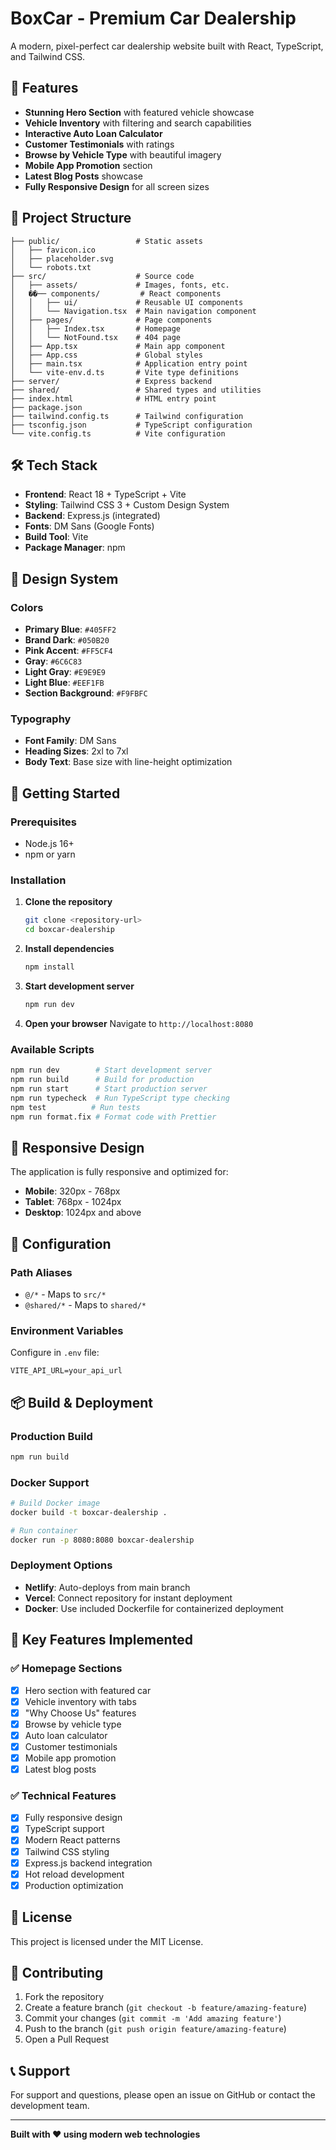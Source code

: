 # BoxCar - Premium Car Dealership

A modern, pixel-perfect car dealership website built with React, TypeScript, and Tailwind CSS.

## 🚗 Features

- **Stunning Hero Section** with featured vehicle showcase
- **Vehicle Inventory** with filtering and search capabilities
- **Interactive Auto Loan Calculator**
- **Customer Testimonials** with ratings
- **Browse by Vehicle Type** with beautiful imagery
- **Mobile App Promotion** section
- **Latest Blog Posts** showcase
- **Fully Responsive Design** for all screen sizes

## 📁 Project Structure

```
├── public/                 # Static assets
│   ├── favicon.ico
│   ├── placeholder.svg
│   └── robots.txt
├── src/                    # Source code
│   ├── assets/             # Images, fonts, etc.
│   ��── components/         # React components
│   │   ├── ui/             # Reusable UI components
│   │   └── Navigation.tsx  # Main navigation component
│   ├── pages/              # Page components
│   │   ├── Index.tsx       # Homepage
│   │   └── NotFound.tsx    # 404 page
│   ├── App.tsx             # Main app component
│   ├── App.css             # Global styles
│   ├── main.tsx            # Application entry point
│   └── vite-env.d.ts       # Vite type definitions
├── server/                 # Express backend
├── shared/                 # Shared types and utilities
├── index.html              # HTML entry point
├── package.json
├── tailwind.config.ts      # Tailwind configuration
├── tsconfig.json           # TypeScript configuration
└── vite.config.ts          # Vite configuration
```

## 🛠️ Tech Stack

- **Frontend**: React 18 + TypeScript + Vite
- **Styling**: Tailwind CSS 3 + Custom Design System
- **Backend**: Express.js (integrated)
- **Fonts**: DM Sans (Google Fonts)
- **Build Tool**: Vite
- **Package Manager**: npm

## 🎨 Design System

### Colors

- **Primary Blue**: `#405FF2`
- **Brand Dark**: `#050B20`
- **Pink Accent**: `#FF5CF4`
- **Gray**: `#6C6C83`
- **Light Gray**: `#E9E9E9`
- **Light Blue**: `#EEF1FB`
- **Section Background**: `#F9FBFC`

### Typography

- **Font Family**: DM Sans
- **Heading Sizes**: 2xl to 7xl
- **Body Text**: Base size with line-height optimization

## 🚀 Getting Started

### Prerequisites

- Node.js 16+
- npm or yarn

### Installation

1. **Clone the repository**

   ```bash
   git clone <repository-url>
   cd boxcar-dealership
   ```

2. **Install dependencies**

   ```bash
   npm install
   ```

3. **Start development server**

   ```bash
   npm run dev
   ```

4. **Open your browser**
   Navigate to `http://localhost:8080`

### Available Scripts

```bash
npm run dev        # Start development server
npm run build      # Build for production
npm run start      # Start production server
npm run typecheck  # Run TypeScript type checking
npm test          # Run tests
npm run format.fix # Format code with Prettier
```

## 📱 Responsive Design

The application is fully responsive and optimized for:

- **Mobile**: 320px - 768px
- **Tablet**: 768px - 1024px
- **Desktop**: 1024px and above

## 🔧 Configuration

### Path Aliases

- `@/*` - Maps to `src/*`
- `@shared/*` - Maps to `shared/*`

### Environment Variables

Configure in `.env` file:

```
VITE_API_URL=your_api_url
```

## 📦 Build & Deployment

### Production Build

```bash
npm run build
```

### Docker Support

```bash
# Build Docker image
docker build -t boxcar-dealership .

# Run container
docker run -p 8080:8080 boxcar-dealership
```

### Deployment Options

- **Netlify**: Auto-deploys from main branch
- **Vercel**: Connect repository for instant deployment
- **Docker**: Use included Dockerfile for containerized deployment

## 🎯 Key Features Implemented

### ✅ Homepage Sections

- [x] Hero section with featured car
- [x] Vehicle inventory with tabs
- [x] "Why Choose Us" features
- [x] Browse by vehicle type
- [x] Auto loan calculator
- [x] Customer testimonials
- [x] Mobile app promotion
- [x] Latest blog posts

### ✅ Technical Features

- [x] Fully responsive design
- [x] TypeScript support
- [x] Modern React patterns
- [x] Tailwind CSS styling
- [x] Express.js backend integration
- [x] Hot reload development
- [x] Production optimization

## 📄 License

This project is licensed under the MIT License.

## 🤝 Contributing

1. Fork the repository
2. Create a feature branch (`git checkout -b feature/amazing-feature`)
3. Commit your changes (`git commit -m 'Add amazing feature'`)
4. Push to the branch (`git push origin feature/amazing-feature`)
5. Open a Pull Request

## 📞 Support

For support and questions, please open an issue on GitHub or contact the development team.

---

**Built with ❤️ using modern web technologies**
